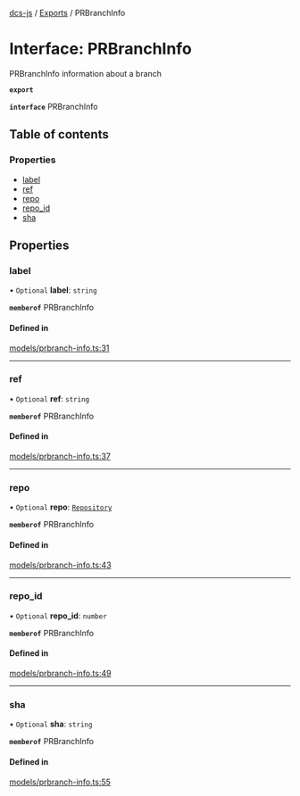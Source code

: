 [dcs-js](../README.md) / [Exports](../modules.md) / PRBranchInfo

# Interface: PRBranchInfo

PRBranchInfo information about a branch

**`export`**

**`interface`** PRBranchInfo

## Table of contents

### Properties

- [label](PRBranchInfo.md#label)
- [ref](PRBranchInfo.md#ref)
- [repo](PRBranchInfo.md#repo)
- [repo\_id](PRBranchInfo.md#repo_id)
- [sha](PRBranchInfo.md#sha)

## Properties

### <a id="label" name="label"></a> label

• `Optional` **label**: `string`

**`memberof`** PRBranchInfo

#### Defined in

[models/prbranch-info.ts:31](https://github.com/unfoldingWord/dcs-js/blob/09d5a5e/models/prbranch-info.ts#L31)

___

### <a id="ref" name="ref"></a> ref

• `Optional` **ref**: `string`

**`memberof`** PRBranchInfo

#### Defined in

[models/prbranch-info.ts:37](https://github.com/unfoldingWord/dcs-js/blob/09d5a5e/models/prbranch-info.ts#L37)

___

### <a id="repo" name="repo"></a> repo

• `Optional` **repo**: [`Repository`](Repository.md)

**`memberof`** PRBranchInfo

#### Defined in

[models/prbranch-info.ts:43](https://github.com/unfoldingWord/dcs-js/blob/09d5a5e/models/prbranch-info.ts#L43)

___

### <a id="repo_id" name="repo_id"></a> repo\_id

• `Optional` **repo\_id**: `number`

**`memberof`** PRBranchInfo

#### Defined in

[models/prbranch-info.ts:49](https://github.com/unfoldingWord/dcs-js/blob/09d5a5e/models/prbranch-info.ts#L49)

___

### <a id="sha" name="sha"></a> sha

• `Optional` **sha**: `string`

**`memberof`** PRBranchInfo

#### Defined in

[models/prbranch-info.ts:55](https://github.com/unfoldingWord/dcs-js/blob/09d5a5e/models/prbranch-info.ts#L55)

